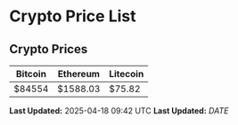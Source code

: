 # Crypto Price List

## Crypto Prices
| Bitcoin | Ethereum | Litecoin |
| ------- | -------- | -------- |
| $84554 | $1588.03 | $75.82 |
**Last Updated:** 2025-04-18 09:42 UTC
**Last Updated:** $DATE$
